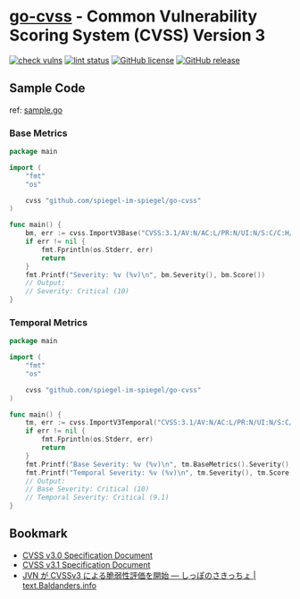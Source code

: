 # [go-cvss] - Common Vulnerability Scoring System (CVSS) Version 3

[![check vulns](https://github.com/spiegel-im-spiegel/go-cvss/workflows/vulns/badge.svg)](https://github.com/spiegel-im-spiegel/go-cvss/actions)
[![lint status](https://github.com/spiegel-im-spiegel/go-cvss/workflows/lint/badge.svg)](https://github.com/spiegel-im-spiegel/go-cvss/actions)
[![GitHub license](https://img.shields.io/badge/license-Apache%202-blue.svg)](https://raw.githubusercontent.com/spiegel-im-spiegel/go-cvss/master/LICENSE)
[![GitHub release](https://img.shields.io/github/release/spiegel-im-spiegel/go-cvss.svg)](https://github.com/spiegel-im-spiegel/go-cvss/releases/latest)

## Sample Code

ref: [sample.go](https://github.com/spiegel-im-spiegel/go-cvss/blob/master/sample/sample.go)

### Base Metrics

```go
package main

import (
    "fmt"
    "os"

    cvss "github.com/spiegel-im-spiegel/go-cvss"
)

func main() {
    bm, err := cvss.ImportV3Base("CVSS:3.1/AV:N/AC:L/PR:N/UI:N/S:C/C:H/I:H/A:H") //CVE-2020-1472: ZeroLogon
    if err != nil {
        fmt.Fprintln(os.Stderr, err)
        return
    }
    fmt.Printf("Severity: %v (%v)\n", bm.Severity(), bm.Score())
    // Output:
    // Severity: Critical (10)
}
```

### Temporal Metrics

```go
package main

import (
    "fmt"
    "os"

    cvss "github.com/spiegel-im-spiegel/go-cvss"
)

func main() {
    tm, err := cvss.ImportV3Temporal("CVSS:3.1/AV:N/AC:L/PR:N/UI:N/S:C/C:H/I:H/A:H/E:F/RL:W/RC:R") //CVE-2020-1472: ZeroLogon
    if err != nil {
        fmt.Fprintln(os.Stderr, err)
        return
    }
    fmt.Printf("Base Severity: %v (%v)\n", tm.BaseMetrics().Severity(), tm.BaseMetrics().Score())
    fmt.Printf("Temporal Severity: %v (%v)\n", tm.Severity(), tm.Score())
    // Output:
    // Base Severity: Critical (10)
    // Temporal Severity: Critical (9.1)
}
```

## Bookmark

- [CVSS v3.0 Specification Document](https://www.first.org/cvss/v3.0/specification-document)
- [CVSS v3.1 Specification Document](https://www.first.org/cvss/v3.1/specification-document)
- [JVN が CVSSv3 による脆弱性評価を開始 — しっぽのさきっちょ | text.Baldanders.info](http://text.baldanders.info/remark/2015/cvss-v3-metrics-in-jvn/)

[go-cvss]: https://github.com/spiegel-im-spiegel/cvss3
